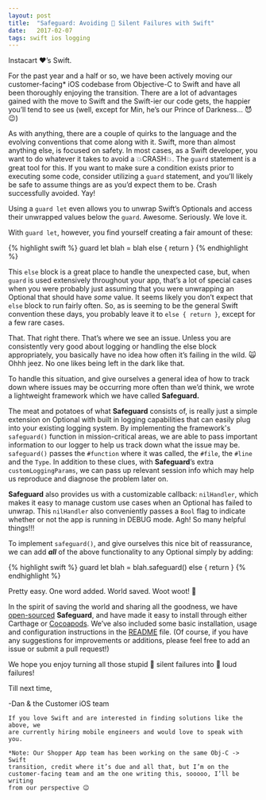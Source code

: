 ```yaml
---
layout: post
title:  "Safeguard: Avoiding 🙉 Silent Failures with Swift"
date:   2017-02-07
tags: swift ios logging
---
```

Instacart ❤️’s Swift.

For the past year and a half or so, we have been actively moving our customer-facing* iOS codebase from Objective-C to Swift and have all been thoroughly enjoying the transition. There are a lot of advantages gained with the move to Swift and the Swift-ier our code gets, the happier you’ll tend to see us (well, except for Min, he’s our Prince of Darkness… 😈😉)

As with anything, there are a couple of quirks to the language and the evolving conventions that come along with it. Swift, more than almost anything else, is focused on safety. In most cases, as a Swift developer, you want to do whatever it takes to avoid a 💥CRASH💥. The `guard` statement is a great tool for this. If you want to make sure a condition exists prior to executing some code, consider utilizing a `guard` statement, and you’ll likely be safe to assume things are as you’d expect them to be. Crash successfully avoided. Yay!

Using a `guard let` even allows you to unwrap Swift’s Optionals and access their unwrapped values below the `guard`. Awesome. Seriously. We love it.

With `guard let`, however, you find yourself creating a fair amount of these:

{% highlight swift %}
guard let blah = blah else {
    return
}
{% endhighlight %}

This `else` block is a great place to handle the unexpected case, but, when `guard` is used extensively throughout your app, that’s a lot of special cases when you were probably just assuming that you were unwrapping an Optional that should have *some* value. It seems likely you don’t expect that `else` block to run fairly often. So, as is seeming to be the general Swift convention these days, you probably leave it to `else { return }`, except for a few rare cases.

That. That right there. That’s where we see an issue. Unless you are consistently very good about logging or handling the else block appropriately, you basically have no idea how often it’s failing in the wild. 🙀 Ohhh jeez. No one likes being left in the dark like that.

To handle this situation, and give ourselves a general idea of how to track down where issues may be occurring more often than we’d think, we wrote a lightweight framework which we have called **Safeguard.**

The meat and potatoes of what **Safeguard** consists of, is really just a simple extension on Optional with built in logging capabilities that can easily plug into your existing logging system. By implementing the framework's `safeguard()` function in mission-critical areas, we are able to pass important information to our logger to help us track down what the issue may be. `safeguard()` passes the `#function` where it was called, the `#file`, the `#line` and the `Type`. In addition to these clues, with **Safeguard**’s extra `customLoggingParams`, we can pass up relevant session info which may help us reproduce and diagnose the problem later on.

**Safeguard** also provides us with a customizable callback: `nilHandler`, which makes it easy to manage custom use cases when an Optional has failed to unwrap. This `nilHandler` also conveniently passes a `Bool` flag to indicate whether or not the app is running in DEBUG mode. Agh! So many helpful things!!!

To implement `safeguard()`, and give ourselves this nice bit of reassurance, we can add **_all_** of the above functionality to any Optional simply by adding:

{% highlight swift %}
guard let blah = blah.safeguard() else {
    return
}
{% endhighlight %}

Pretty easy. One word added. World saved. Woot woot! 🎉

In the spirit of saving the world and sharing all the goodness, we have [open-sourced][safeguard-repo] **Safeguard**, and have made it easy to install through either Carthage or [Cocoapods][safeguard-cocoapods]. We’ve also included some basic installation, usage and configuration instructions in the [README][safeguard-repo] file. (Of course, if you have any suggestions for improvements or additions, please feel free to add an issue or submit a pull request!)

We hope you enjoy turning all those stupid 🙉 silent failures into 📣 loud failures!

Till next time,

-Dan & the Customer iOS team

```
If you love Swift and are interested in finding solutions like the above, we
are currently hiring mobile engineers and would love to speak with you.

*Note: Our Shopper App team has been working on the same Obj-C -> Swift
transition, credit where it’s due and all that, but I’m on the
customer-facing team and am the one writing this, sooooo, I’ll be writing
from our perspective 😉
```

[safeguard-repo]: https://github.com/namolnad/safeguard
[safeguard-cocoapods]: https://github.com/namolnad/safeguard